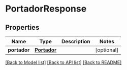# PortadorResponse

## Properties
Name | Type | Description | Notes
------------ | ------------- | ------------- | -------------
**portador** | [**Portador**](Portador.md) |  | [optional] 

[[Back to Model list]](../README.md#documentation-for-models) [[Back to API list]](../README.md#documentation-for-api-endpoints) [[Back to README]](../README.md)


